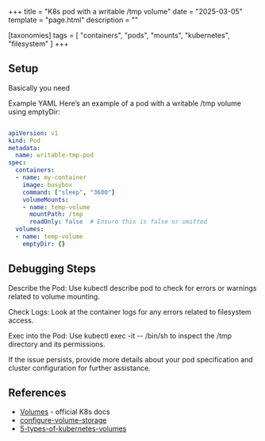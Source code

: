 +++
title = "K8s pod with a writable /tmp volume"
date = "2025-03-05"
template = "page.html"
description = ""

[taxonomies]
tags = [ "containers", "pods", "mounts", "kubernetes", "filesystem" ]
+++ 

## Setup

Basically you need 

Example YAML
Here’s an example of a pod with a writable /tmp volume using emptyDir:

```yaml

apiVersion: v1
kind: Pod
metadata:
  name: writable-tmp-pod
spec:
  containers:
  - name: my-container
    image: busybox
    command: ["sleep", "3600"]
    volumeMounts:
    - name: temp-volume
      mountPath: /tmp
      readOnly: false  # Ensure this is false or omitted
  volumes:
  - name: temp-volume
    emptyDir: {}
```

## Debugging Steps

Describe the Pod: Use kubectl describe pod <pod-name> to check for errors or warnings related to volume mounting.

Check Logs: Look at the container logs for any errors related to filesystem access.

Exec into the Pod: Use kubectl exec -it <pod-name> -- /bin/sh to inspect the /tmp directory and its permissions.

If the issue persists, provide more details about your pod specification and cluster configuration for further assistance.

## References

- [Volumes](https://kubernetes.io/docs/concepts/storage/volumes/) - official K8s docs
- [configure-volume-storage](https://kubernetes.io/docs/tasks/configure-pod-container/configure-volume-storage/)
- [5-types-of-kubernetes-volumes](https://bluexp.netapp.com/blog/cvo-blg-5-types-of-kubernetes-volumes-and-how-to-work-with-them#h_h4)